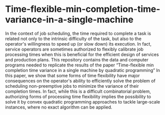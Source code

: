 # Time-flexible-min-completion-time-variance-in-a-single-machine
In the context of job scheduling, the time required to complete a task is related not only to the intrinsic difficulty of the task, but also to the operator's willingness to speed up (or slow down) its execution. In fact, service operators are sometimes authorized to flexibly calibrate job processing times when this is beneficial for the efficient design of services and production plans.   This repository contains the data and computer programs needed to replicate the results of the paper “Time-flexible min completion time variance in a single machine by quadratic programming”  In this paper, we show that some forms of time flexibility have major consequences on the operator's ability to efficiently solve the problem of scheduling non-preemptive jobs to minimize the variance of their completion times. In fact, while this is a difficult combinatorial problem, authorizing forms of processing time flexibility implies the possibility to solve it by convex quadratic programming approaches to tackle large-scale instances, where no exact algorithm can be applied.  
